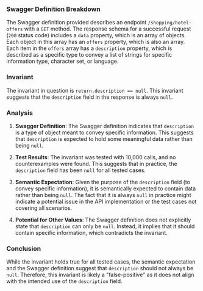 ### Swagger Definition Breakdown

The Swagger definition provided describes an endpoint `/shopping/hotel-offers` with a `GET` method. The response schema for a successful request (`200` status code) includes a `data` property, which is an array of objects. Each object in this array has an `offers` property, which is also an array. Each item in the `offers` array has a `description` property, which is described as a specific type to convey a list of strings for specific information type, character set, or language.

### Invariant

The invariant in question is `return.description == null`. This invariant suggests that the `description` field in the response is always `null`.

### Analysis

1. **Swagger Definition**: The Swagger definition indicates that `description` is a type of object meant to convey specific information. This suggests that `description` is expected to hold some meaningful data rather than being `null`.

2. **Test Results**: The invariant was tested with 10,000 calls, and no counterexamples were found. This suggests that in practice, the `description` field has been `null` for all tested cases.

3. **Semantic Expectation**: Given the purpose of the `description` field (to convey specific information), it is semantically expected to contain data rather than being `null`. The fact that it is always `null` in practice might indicate a potential issue in the API implementation or the test cases not covering all scenarios.

4. **Potential for Other Values**: The Swagger definition does not explicitly state that `description` can only be `null`. Instead, it implies that it should contain specific information, which contradicts the invariant.

### Conclusion

While the invariant holds true for all tested cases, the semantic expectation and the Swagger definition suggest that `description` should not always be `null`. Therefore, this invariant is likely a "false-positive" as it does not align with the intended use of the `description` field.
